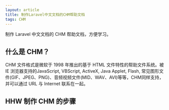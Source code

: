 ```yaml
---
layout: article
title: 制作Laravel中文文档的CHM帮助文档
tags: CHM
---
```


制作 Laravel 中文文档的 CHM 帮助文档，方便学习。

## 什么是 CHM？

CHM 文件格式是微软于 1998 年推出的基于 HTML 文件特性的帮助文件系统。被 IE 浏览器支持的JavaScript, VBScript, ActiveX, Java Applet, Flash, 常见图形文件(GIF、JPEG、PNG)、音频视频文件(MID、WAV、AVI)等等，CHM同样支持，并可以通过 URL 与 Internet 联系在一起。

## HHW 制作 CHM 的步骤

